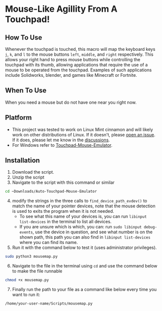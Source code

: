 # Mouse-Like Agillity From A Touchpad!

## How To Use
Whenever the touchpad is touched, this macro will map the keyboard keys `j`, `k`, and `l` to the mouse buttons `left`, `middle`, and `right` respectively. 
This allows your right hand to press mouse buttons while controlling the touchpad with its thumb, allowing applications that require the use of a mouse to be operated from the touchpad. Examples of such applications include Solidworks, blender, and games like Minecraft or Fortnite.

## When To Use
When you need a mouse but do not have one near you right now.

## Platform
- This project was tested to work on Linux Mint cinnamon and will likely work on other distributions of Linux. If it doesn't, please [open an issue](https://github.com/SP4CEBARsystems/Auto-Touchpad-Mouse-Emulator/issues). If it does, please let me know in the [discussions](https://github.com/SP4CEBARsystems/Auto-Touchpad-Mouse-Emulator/discussions).
- For Windows refer to [Touchpad-Mouse-Emulator](https://github.com/SP4CEBARsystems/Touchpad-Mouse-Emulator).

## Installation
1. Download the script.
2. Unzip the script
3. Navigate to the script with this command or similar
  ```sh
  cd ~Downloads/Auto-Touchpad-Mouse-Emulator
  ```
4. modify the strings in the three calls to `find_device_path_evdev()` to match the name of your pointer devices, note that the mouse detection is used to exits the program when it is not needed.
    - To see what this name of your devices is, you can run `libinput list-devices` in the terminal to list all devices.
    - If you are unsure which is which, you can: run `sudo libinput debug-events`, use the device in question, and see what number is on the shown path, this path you can also find in `libinput list-devices` where you can find its name.
5. Run it with the command below to test it (uses administrator privileges).
  ```sh
  sudo python3 mousemap.py
  ```
6. Navigate to the file in the terminal using `cd` and use the command below to make the file runnable
```sh
chmod +x mousemap.py
```
7. Finally run the path to your file as a command like below every time you want to run it:
```sh
/home/your-user-name/Scripts/mousemap.py
```
